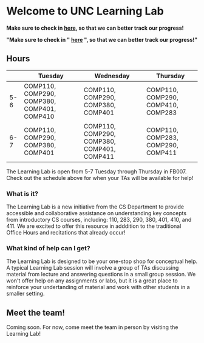 <!-- Global site tag (gtag.js) - Google Analytics -->
<script async src="https://www.googletagmanager.com/gtag/js?id=UA-148497617-1"></script>
<script>
  window.dataLayer = window.dataLayer || [];
  function gtag(){dataLayer.push(arguments);}
  gtag('js', new Date());

  gtag('config', 'UA-148497617-1');
</script>

# Welcome to UNC Learning Lab
**Make sure to check in [here](http://bit.ly/ll-checkin), so that we can better track our progress!**

<p>
  <strong>
    "Make sure to check in "
    <a href="http://bit.ly/ll-checkin">here</a>
    ", so that we can better track our progress!"
  </strong>
</p>

## Hours
<div class="datatable-begin"></div> 

|      | Tuesday  | Wednesday | Thursday  |
|------- | -------- | --------- | --------- |
|5-6   | COMP110, COMP290, COMP380, COMP401, COMP410  | COMP110, COMP290, COMP380, COMP401  | COMP110, COMP290, COMP410, COMP283   |
|6-7   | COMP110, COMP290, COMP380, COMP401  | COMP110, COMP290, COMP380, COMP401, COMP411   | COMP110, COMP283, COMP290, COMP411   |

<div class="datatable-end"></div>

The Learning Lab is open from 5-7 Tuesday through Thursday in FB007. Check out the schedule above for when your TAs will be available for help!
 
### What is it?

The Learning Lab is a new initiative from the CS Department to provide accessible and collaborative assistance on understanding key concepts from introductory CS courses, including: 110, 283, 290, 380, 401, 410, and 411. We are excited to offer this resource in adddition to the traditional Office Hours and recitations that already occur!

### What kind of help can I get?
The Learning Lab is designed to be your one-stop shop for conceptual help. A typical Learning Lab session will involve a group of TAs discussing material from lecture and answering questions in a small group session. We won't offer help on any assignments or labs, but it is a great place to reinforce your undertanding of material and work with other students in a smaller setting.

## Meet the team!
[//]: # (still figuring out how to go about this. link to a separate page with profiles or just include names)
 Coming soon. For now, come meet the team in person by visiting the Learning Lab! 


